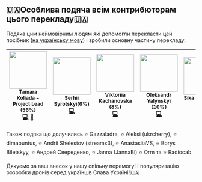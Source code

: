 ## 🇺🇦Особлива подяча всім контрибюторам цього перекладу🇺🇦

Подяка цим неймовірним людям які допомогли перекласти цей посібник  ([на українську мову](https://docs.px4.io/main/uk/)) і зробили основну частину перекладу:

<!-- ALL-CONTRIBUTORS-LIST:START - Do not remove or modify this section -->
| [<img src="https://avatars.githubusercontent.com/u/8326985?v=3" width="100px;"/><br /><sub>Tamara Koliada - Project Lead (56%)</sub>](https://github.com/tomkaXX)<br />[💻](https://github.com/tomkaXX) [📖](https://github.com/tomkaXX) | [<img src="https://avatars.githubusercontent.com/u/14028399?v=3" width="100px;"/><br /><sub>Serhii Syrotskyi(6%)</sub>](https://github.com/freedomserg)<br />[💻](https://github.com/freedomserg) | [<img src="https://avatars.githubusercontent.com/u/12811749?v=3" width="100px;"/><br /><sub>Viktoriia Kachanovska (8%) </sub>](https://github.com/Vikkach)<br />[💻](https://github.com/Vikkach) | [<img src="https://avatars.githubusercontent.com/u/37076939?v=3" width="100px;"/><br /><sub>Oleksandr Yalynskyi (10%)</sub>](http://github.com/45uee)<br />[💻](https://github.com/45uee) | [<img src="https://avatars.githubusercontent.com/u/16465609?v=3" width="100px;"/><br /><sub>Sika Khrystyna (7%) </sub>](https://github.com/khrystyna27uz)<br /> [💻](https://github.com/khrystyna27uz) | [<img src="https://avatars.githubusercontent.com/u/155777656?v=3" width="100px;"/><br /><sub>Eduard Pavlenko(7%)</sub>](https://github.com/Eduard-05)<br />[💻](https://github.com/Eduard-05) | 
| :---: | :---: | :---: | :---: | :---: | :---: |
<!-- ALL-CONTRIBUTORS-LIST:END -->

Також подяка що долучились ⭐ Gazzaladra, ⭐ Aleksi (ukrcherry), ⭐ dimapuntus, ⭐ Andrii Shelestov (streamx3), ⭐ AnastasiiaVS, ⭐ Borys Biletskyy, ⭐ Андрей Свереденко, ⭐ Janna (JannaBi) ⭐ Orm та ⭐ Radiocab. 

Дякуємо за ваш внесок у нашу спільну перемогу! І популяризацію розробки дронів серед українців Слава Україні!🇺🇦
